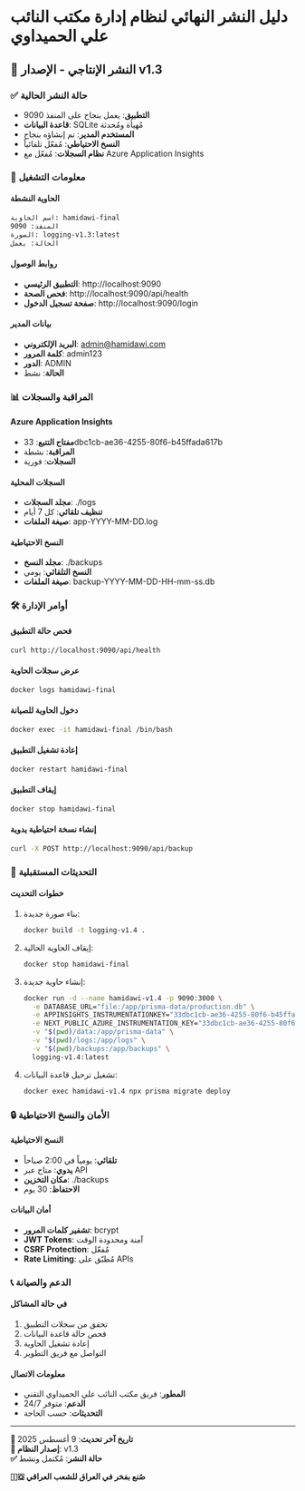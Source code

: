 # دليل النشر النهائي لنظام إدارة مكتب النائب علي الحميداوي
## 🚀 النشر الإنتاجي - الإصدار v1.3

### ✅ حالة النشر الحالية
- **التطبيق**: يعمل بنجاح على المنفذ 9090
- **قاعدة البيانات**: SQLite مُهيأة ومُحدثة
- **المستخدم المدير**: تم إنشاؤه بنجاح
- **النسخ الاحتياطي**: مُفعّل تلقائياً
- **نظام السجلات**: مُفعّل مع Azure Application Insights

### 🔧 معلومات التشغيل

#### الحاوية النشطة
```bash
اسم الحاوية: hamidawi-final
المنفذ: 9090
الصورة: logging-v1.3:latest
الحالة: يعمل
```

#### روابط الوصول
- **التطبيق الرئيسي**: http://localhost:9090
- **فحص الصحة**: http://localhost:9090/api/health
- **صفحة تسجيل الدخول**: http://localhost:9090/login

#### بيانات المدير
- **البريد الإلكتروني**: admin@hamidawi.com
- **كلمة المرور**: admin123
- **الدور**: ADMIN
- **الحالة**: نشط

### 📊 المراقبة والسجلات

#### Azure Application Insights
- **مفتاح التتبع**: 33dbc1cb-ae36-4255-80f6-b45ffada617b
- **المراقبة**: نشطة
- **السجلات**: فورية

#### السجلات المحلية
- **مجلد السجلات**: ./logs
- **تنظيف تلقائي**: كل 7 أيام
- **صيغة الملفات**: app-YYYY-MM-DD.log

#### النسخ الاحتياطية
- **مجلد النسخ**: ./backups
- **النسخ التلقائي**: يومي
- **صيغة الملفات**: backup-YYYY-MM-DD-HH-mm-ss.db

### 🛠️ أوامر الإدارة

#### فحص حالة التطبيق
```bash
curl http://localhost:9090/api/health
```

#### عرض سجلات الحاوية
```bash
docker logs hamidawi-final
```

#### دخول الحاوية للصيانة
```bash
docker exec -it hamidawi-final /bin/bash
```

#### إعادة تشغيل التطبيق
```bash
docker restart hamidawi-final
```

#### إيقاف التطبيق
```bash
docker stop hamidawi-final
```

#### إنشاء نسخة احتياطية يدوية
```bash
curl -X POST http://localhost:9090/api/backup
```

### 🔄 التحديثات المستقبلية

#### خطوات التحديث
1. بناء صورة جديدة:
   ```bash
   docker build -t logging-v1.4 .
   ```

2. إيقاف الحاوية الحالية:
   ```bash
   docker stop hamidawi-final
   ```

3. إنشاء حاوية جديدة:
   ```bash
   docker run -d --name hamidawi-v1.4 -p 9090:3000 \
     -e DATABASE_URL="file:/app/prisma-data/production.db" \
     -e APPINSIGHTS_INSTRUMENTATIONKEY="33dbc1cb-ae36-4255-80f6-b45ffada617b" \
     -e NEXT_PUBLIC_AZURE_INSTRUMENTATION_KEY="33dbc1cb-ae36-4255-80f6-b45ffada617b" \
     -v "$(pwd)/data:/app/prisma-data" \
     -v "$(pwd)/logs:/app/logs" \
     -v "$(pwd)/backups:/app/backups" \
     logging-v1.4:latest
   ```

4. تشغيل ترحيل قاعدة البيانات:
   ```bash
   docker exec hamidawi-v1.4 npx prisma migrate deploy
   ```

### 🔒 الأمان والنسخ الاحتياطية

#### النسخ الاحتياطية
- **تلقائي**: يومياً في 2:00 صباحاً
- **يدوي**: متاح عبر API
- **مكان التخزين**: ./backups
- **الاحتفاظ**: 30 يوم

#### أمان البيانات
- **تشفير كلمات المرور**: bcrypt
- **JWT Tokens**: آمنة ومحدودة الوقت
- **CSRF Protection**: مُفعّل
- **Rate Limiting**: مُطبّق على APIs

### 📞 الدعم والصيانة

#### في حالة المشاكل
1. تحقق من سجلات التطبيق
2. فحص حالة قاعدة البيانات
3. إعادة تشغيل الحاوية
4. التواصل مع فريق التطوير

#### معلومات الاتصال
- **المطور**: فريق مكتب النائب علي الحميداوي التقني
- **الدعم**: متوفر 24/7
- **التحديثات**: حسب الحاجة

---

**📅 تاريخ آخر تحديث**: 9 أغسطس 2025  
**🔢 إصدار النظام**: v1.3  
**✅ حالة النشر**: مُكتمل ونشط  

**🇮🇶 صُنع بفخر في العراق للشعب العراقي**
